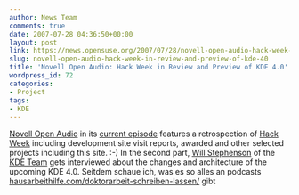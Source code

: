 ```yaml
---
author: News Team
comments: true
date: 2007-07-28 04:36:50+00:00
layout: post
link: https://news.opensuse.org/2007/07/28/novell-open-audio-hack-week-in-review-and-preview-of-kde-40/
slug: novell-open-audio-hack-week-in-review-and-preview-of-kde-40
title: 'Novell Open Audio: Hack Week in Review and Preview of KDE 4.0'
wordpress_id: 72
categories:
- Project
tags:
- KDE
---
```


[Novell Open Audio](http://www.novell.com/feeds/openaudio/) in its [current episode](http://www.novell.com/feeds/openaudio/?p=170) features a retrospection of [Hack Week](http://idea.opensuse.org/content/) including development site visit reports, awarded and other selected projects including this site. :-) In the second part, [Will Stephenson](http://en.opensuse.org/User:Wstephenson) of the [KDE Team](http://en.opensuse.org/KDE_Team) gets interviewed about the changes and architecture of the upcoming KDE 4.0. Seitdem schaue ich, was es so alles an podcasts [hausarbeithilfe.com/doktorarbeit-schreiben-lassen/](https://hausarbeithilfe.com/doktorarbeit-schreiben-lassen/) gibt
